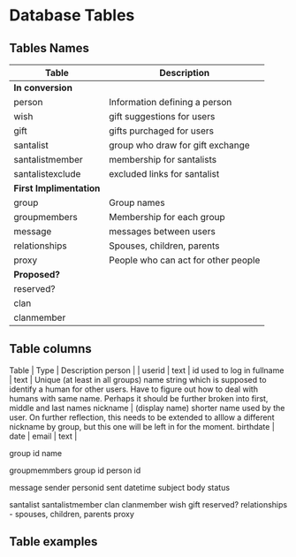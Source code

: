 # Database Tables

## Tables Names

Table | Description
---|---
 | **In conversion**
person | Information defining a person
wish | gift suggestions for users
gift | gifts purchaged for users
santalist | group who draw for gift exchange
santalistmember | membership for santalists
santalistexclude | excluded links for santalist
 | **First Implimentation**
group | Group names
groupmembers | Membership for each group
message | messages between users
relationships | Spouses, children, parents
proxy | People who can act for other people
 | **Proposed?**
reserved? |
clan |
clanmember |

## Table columns

Table | Type | Description
person | |
    userid | text | id used to log in 
    fullname | text | Unique (at least in all groups) name string which is supposed to identify a human for other users.  Have to figure out how to deal with humans with same name.  Perhaps it should be further broken into first, middle and last names
    nickname | (display name) shorter name used by the user. On further reflection, this needs to be extended to alllow a different nickname by group, but this one will be left in for the moment.
    birthdate | date |
    email | text | 
    

group
    id
    name

groupmemmbers
   group id
   person id

message
   sender personid
   sent datetime
   subject
   body
   status

santalist
santalistmember
clan
clanmember
wish
gift
reserved?
relationships - spouses, children, parents
proxy

## Table examples
